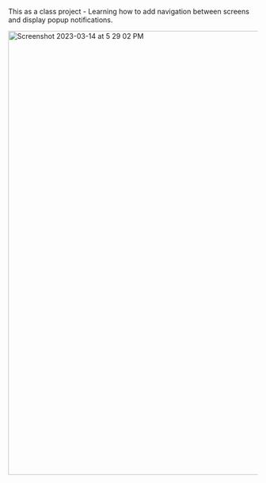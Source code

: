 This as a class project - Learning how to add navigation between screens and display popup notifications.


<img width="897" alt="Screenshot 2023-03-14 at 5 29 02 PM" src="https://user-images.githubusercontent.com/81549043/224893560-14d14e9e-9811-4aa5-a0d3-9b1df6ca7390.png">
